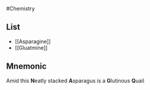 #Chemistry
## List
* [[Asparagine]]
* [[Gluatmine]]
## Mnemonic
Amid this **N**eatly stacked **A**sparagus
is a **G**lutinous **Q**uail